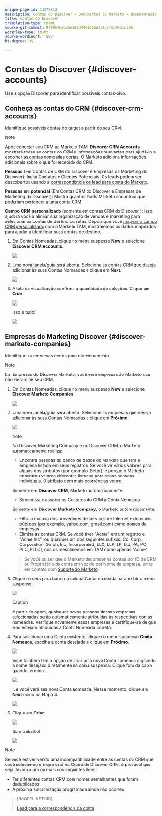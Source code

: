 ```yaml
---
unique-page-id: 11378812
description: Contas do Discover - Documentos do Marketo - Documentação do produto
title: Contas do Discover
translation-type: tm+mt
source-git-commit: 9f88e7cebc5e9d0d4491d65d332ccfdd9a31c395
workflow-type: tm+mt
source-wordcount: '585'
ht-degree: 0%

---
```



# Contas do Discover {#discover-accounts}

Use a opção Discover para identificar possíveis contas-alvo.

## Conheça as contas do CRM {#discover-crm-accounts}

Identifique possíveis contas do target a partir do seu CRM.

>[!NOTE]
>
>Após conectar seu CRM ao Marketo TAM, **Discover CRM Accounts** mostrará todas as contas do CRM e informações relevantes para ajudá-lo a escolher as contas nomeadas certas. O Marketo adiciona informações adicionais sobre o que foi recebido do CRM.

**Pessoas**  (Em Contas de CRM do Discover e Empresas de Marketing do Discover): Inclui Contatos e Clientes Potenciais. Os leads podem ser descobertos usando a [correspondência de lead para conta do Marketo](/help/marketo/product-docs/target-account-management/target/named-accounts/lead-to-account-matching.md).

**Pessoas em potencial**  (Em Contas CRM do Discover e Empresas de Marketing do Discover): Mostra quantos leads Marketo encontrou que poderiam pertencer a uma conta CRM.

**Campo CRM personalizado**  (somente em contas CRM do Discover ): Isso ajudará você a alinhar sua organização de vendas e marketing para selecionar as contas de destino corretas. Depois que você [mapear o campo CRM personalizado](/help/marketo/product-docs/target-account-management/setup-tam/create-a-custom-field-for-crm-discovery.md) com o Marketo TAM, mostraremos os dados mapeados para ajudar a identificar suas contas de destino.

1. Em Contas Nomeadas, clique no menu suspenso **New** e selecione **Discover CRM Accounts**.

   ![](assets/disc-crm-one.png)

1. Uma nova janela/guia será aberta. Selecione as contas CRM que deseja adicionar às suas Contas Nomeadas e clique em **Next**.

   ![](assets/disc-crm-two.png)

1. A tela de visualização confirma a quantidade de seleções. Clique em **Criar**.

   ![](assets/disc-three.png)

   Isso é tudo!

   ![](assets/disc-four.png)

## Empresas do Marketing Discover {#discover-marketo-companies}

Identifique as empresas certas para direcionamento.

>[!NOTE]
>
>Em Empresas do Discover Marketo, você verá empresas do Marketo que não vieram de seu CRM.

1. Em Contas Nomeadas, clique no menu suspenso **New** e selecione **Discover Marketo Companies**.

   ![](assets/one-1.png)

1. Uma nova janela/guia será aberta. Selecione as empresas que deseja adicionar às suas Contas Nomeadas e clique em **Próximo**.

   ![](assets/disc-comp-two.png)

   >[!NOTE]
   >
   >No Discover Marketing Company e no Discover CRM, o Marketo automaticamente realiza:
   >
   >* Encontra pessoas do banco de dados do Marketo que têm a empresa listada em seus registros. Se você vir vários valores para alguns dos atributos (por exemplo, Setor), é porque o Marketo encontrou valores diferentes listados para essas pessoas individuais. O atributo com mais ocorrências vence
   >
   >Somente em **Discover CRM**, Marketo automaticamente:
   >
   >* Sincroniza e associa os Contatos do CRM à Conta Nomeada
   >
   >Somente em **Discover Marketo Company**, o Marketo automaticamente:
   >
   >* Filtra a maioria dos provedores de serviços de Internet e domínios públicos (por exemplo, yahoo.com, gmail.com) como nomes de empresas
      >
      >
   * Elimina as contas CRM. Se você tiver &quot;Acme&quot; em um registro e &quot;Acme Inc&quot; (ou qualquer um dos seguintes sufixos: Co, Corp, Corporation, Gmbh, Inc, Incorporated, LLC, LLP, LP, Ltd, PA, PC, PLC, PLLC), nós os mesclaremos em TAM como apenas &quot;Acme&quot;
   >
   >Se você quiser que o Marketo decomponha contas por ID de CRM ou Proprietário da conta em vez de por Nome da empresa, entre em contato com [Suporte do Marketo](https://nation.marketo.com/t5/Support/ct-p/Support).

1. Clique na seta para baixo na coluna Conta nomeada para exibir o menu suspenso.

   ![](assets/disc-comp-three.png)

   >[!CAUTION]
   >
   >A partir de agora, quaisquer novas pessoas dessas empresas selecionadas serão automaticamente atribuídas às respectivas contas nomeadas. Verifique novamente essas empresas e certifique-se de que elas estejam atribuídas à Conta Nomeada correta.

1. Para selecionar uma Conta existente, clique no menu suspenso **Conta Nomeada**, escolha a conta desejada e clique em **Próximo**.

   ![](assets/disc-comp-four.png)

   Você também tem a opção de criar uma nova Conta nomeada digitando o nome desejado diretamente na caixa suspensa. Clique fora da caixa quando terminar...

   ![](assets/disc-comp-five.png)

   ...e você verá sua nova Conta nomeada. Nesse momento, clique em **Next** como na Etapa 4.

   ![](assets/disc-comp-six.png)

1. Clique em **Criar**.

   ![](assets/disc-comp-seven.png)

   Bom trabalho!

   ![](assets/disc-co-six.png)

>[!NOTE]
>
>Se você estiver vendo uma incompatibilidade entre as contas do CRM que você selecionou e o que está na Grade do Discover CRM, é provável que seja devido a um ou mais dos seguintes itens:
>
>* Ter diferentes contas CRM com nomes semelhantes que foram deduplicados
>* A próxima sincronização programada ainda não ocorreu


>[!MORELIKETHIS]
>
>[Lead para a correspondência da conta](/help/marketo/product-docs/target-account-management/target/named-accounts/lead-to-account-matching.md)
